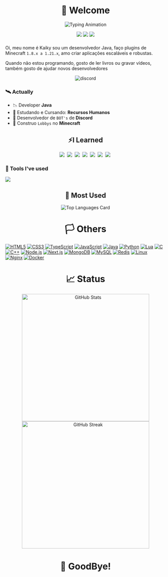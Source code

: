 <h1 align= 'center'>
👋 Welcome
</h1>

<p align="center">
  <img src="https://readme-typing-svg.demolab.com?font=Fira+Code&size=20&pause=1000&center=true&vCenter=true&width=435&lines=Bem-vindo+ao+meu+perfil!;Minecraft+Builder+e+Developer" alt="Typing Animation" />
</p>

</p> <p align="center"> <img src="https://komarev.com/ghpvc/?username=lendariow&label=Visualizacoes&style=flat" /> <img src="https://img.shields.io/badge/MBTI-ISTP-blue?style=flat" /> <img src="https://img.shields.io/badge/ASD-Level_317-yellow?style=flat"/> </p

---

### 

</a><p>Oi, meu nome é Kaiky sou um desenvolvedor Java, faço plugins de Minecraft ``1.8.x a 1.21.x``, amo criar aplicações escaláveis e robustas.<p>Quando não estou programando, gosto de ler livros ou gravar vídeos, também gosto de ajudar novos desenvolvedores</p></div>




<div align="center">  
  <img src="https://api.victims.bio/discord/user/discord-arts/1423704552892272710/card" alt="discord" /> 
</div>

### 🛰 Actually

- 📉 Developer **Java**
- 🔌 Estudando e Cursando: **Recursos Humanos**
- 🤖 Desenvolvedor de ``BOT's`` de **Discord**
- 🍃 Construo ``Lobbys`` no **Minecraft**
  

<h2 align="center">⚡️I Learned </h2>
<div align="center">
<img src="https://img.shields.io/badge/Java-%23ED8B00.svg?logo=openjdk&logoColor=white">&nbsp;
<img src="https://img.shields.io/badge/MariaDB-003545?logo=mariadb&logoColor=white">&nbsp;
<img src="https://img.shields.io/badge/MongoDB-%234ea94b.svg?logo=mongodb&logoColor=white">&nbsp;
<img src="https://img.shields.io/badge/MySQL-4479A1?logo=mysql&logoColor=fff">&nbsp;
<img src="https://img.shields.io/badge/Redis-%23DD0031.svg?logo=redis&logoColor=white">&nbsp;
<img src="https://img.shields.io/badge/Postgres-%23316192.svg?logo=postgresql&logoColor=white">&nbsp;
<img src="https://img.shields.io/badge/GitHub-%23121011.svg?logo=github&logoColor=white">&nbsp;</div>
  
### 🔨 Tools I've used

  <!-- https://skillicons.dev/ -->
<div>
  <img src="https://skillicons.dev/icons?i=linux,bash,aws,kali,docker,cloudflare,py,rust,ts,js,nodejs,npm,neovim,git,jenkins,postman,tailwind,photoshop,postgres,discordjs,&perline=6"/>
</div>
<h2 align="center">🤖 Most Used</h2>
<div align="center">
<img src="https://github-readme-stats.vercel.app/api/top-langs/?username=lendariow&layout=compact&theme=dark" alt="Top Languages Card"></div>

<h1 align="center">
🏳️‍ Others
</h1>

[![HTML5](https://img.shields.io/badge/HTML5-E34F26?style=for-the-badge&logo=html5&logoColor=white)](#)
[![CSS3](https://img.shields.io/badge/CSS3-1572B6?style=for-the-badge&logo=css3&logoColor=white)](#)
[![TypeScript](https://img.shields.io/badge/TypeScript-3178C6?style=for-the-badge&logo=typescript&logoColor=white)](#)
[![JavaScript](https://img.shields.io/badge/JavaScript-F7DF1E?style=for-the-badge&logo=javascript&logoColor=black)](#)
[![Java](https://img.shields.io/badge/Java-ED8B00?style=for-the-badge&logo=openjdk&logoColor=white)](#)
[![Python](https://img.shields.io/badge/Python-3776AB?style=for-the-badge&logo=python&logoColor=white)](#)
[![Lua](https://img.shields.io/badge/Lua-2C2D72?style=for-the-badge&logo=lua&logoColor=white)](#)
[![C](https://img.shields.io/badge/C-00599C?style=for-the-badge&logo=c&logoColor=white)](#)
[![C++](https://img.shields.io/badge/C++-00599C?style=for-the-badge&logo=c%2B%2B&logoColor=white)](#)
[![Node.js](https://img.shields.io/badge/Node.js-339933?style=for-the-badge&logo=nodedotjs&logoColor=white)](#)
[![Next.js](https://img.shields.io/badge/Next.js-000000?style=for-the-badge&logo=nextdotjs&logoColor=white)](#)
[![MongoDB](https://img.shields.io/badge/MongoDB-47A248?style=for-the-badge&logo=mongodb&logoColor=white)](#)
[![MySQL](https://img.shields.io/badge/MySQL-4479A1?style=for-the-badge&logo=mysql&logoColor=white)](#)
[![Redis](https://img.shields.io/badge/Redis-DC382D?style=for-the-badge&logo=redis&logoColor=white)](#)
[![Linux](https://img.shields.io/badge/Linux-FCC624?style=for-the-badge&logo=linux&logoColor=black)](#)
[![Nginx](https://img.shields.io/badge/Nginx-009639?style=for-the-badge&logo=nginx&logoColor=white)](#)
[![Docker](https://img.shields.io/badge/Docker-2496ED?style=for-the-badge&logo=docker&logoColor=white)](#)

<h1 align="center">
📈 Status
</h1>

<div align="center" iframesrc="https://tryhackme.com/api/v2/badges/public-profile?userPublicId=3998532" style='border:none;'>
</div>
<p align="center">
  <img src="https://github-readme-stats.vercel.app/api?username=eukiq&show_icons=true&theme=tokyonight" alt="GitHub Stats" width="400"/><img src="https://github-readme-streak-stats.herokuapp.com/?user=lucabased&theme=tokyonight" alt="GitHub Streak" width="400"/></p>



<h1 align="center">
👋 GoodBye!
</h1>
